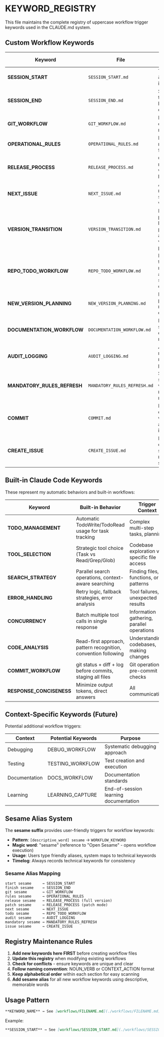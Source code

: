 # KEYWORD_REGISTRY

This file maintains the complete registry of uppercase workflow trigger keywords used in the CLAUDE.md system.

## Custom Workflow Keywords

| Keyword | File | Purpose | Trigger Context | Sesame Alias |
|---------|------|---------|-----------------|--------------|
| **SESSION_START** | `SESSION_START.md` | Time tracking & session initiation | Every new Claude session | `start sesame` |
| **SESSION_END** | `SESSION_END.md` | Session termination & learning capture | End of Claude session | `finish sesame` |
| **GIT_WORKFLOW** | `GIT_WORKFLOW.md` | Branching, commits, releases | Git operations, version releases | `git sesame` |
| **OPERATIONAL_RULES** | `OPERATIONAL_RULES.md` | Development rules framework | Development decisions, coding standards | `rules sesame` |
| **RELEASE_PROCESS** | `RELEASE_PROCESS.md` | Complete release workflow with log archiving | Creating platform releases, version closure | `release sesame`, `patch sesame` |
| **NEXT_ISSUE** | `NEXT_ISSUE.md` | Automated next issue selection workflow | Determining which GitHub issue to work on next | `next sesame` |
| **VERSION_TRANSITION** | `VERSION_TRANSITION.md` | Mandatory post-release knowledge processing and next version preparation | After RELEASE_PROCESS completion | `transition sesame` |
| **REPO_TODO_WORKFLOW** | `REPO_TODO_WORKFLOW.md` | Repository todo list management and cross-session continuity | Todo operations, status updates, completion tracking | `todo sesame` |
| **NEW_VERSION_PLANNING** | `NEW_VERSION_PLANNING.md` | Next version planning and roadmap development | Version planning, feature prioritization | `version sesame` |
| **DOCUMENTATION_WORKFLOW** | `DOCUMENTATION_WORKFLOW.md` | Documentation standards and compliance management | Documentation creation, maintenance, compliance | `docs sesame` |
| **AUDIT_LOGGING** | `AUDIT_LOGGING.md` | Audit log management rules and procedures | Workflow logging, marker management | `audit sesame` |
| **MANDATORY_RULES_REFRESH** | `MANDATORY_RULES_REFRESH.md` | Systematic scanning and validation of all mandatory rules | Rule compliance, violation detection, corrective actions | `mandatory sesame` |
| **COMMIT** | `COMMIT.md` | Intelligent commit workflow with automatic issue closure | Change staging, commit message generation, issue management | `commit sesame` |
| **CREATE_ISSUE** | `CREATE_ISSUE.md` | Manual issue creation with standardized metadata structure | Ad-hoc issue creation, structured backlog management | `issue sesame` |

## Built-in Claude Code Keywords

These represent my automatic behaviors and built-in workflows:

| Keyword | Built-in Behavior | Trigger Context |
|---------|------------------|-----------------|
| **TODO_MANAGEMENT** | Automatic TodoWrite/TodoRead usage for task tracking | Complex multi-step tasks, planning |
| **TOOL_SELECTION** | Strategic tool choice (Task vs Read/Grep/Glob) | Codebase exploration vs specific file access |
| **SEARCH_STRATEGY** | Parallel search operations, context-aware searching | Finding files, functions, or patterns |
| **ERROR_HANDLING** | Retry logic, fallback strategies, error analysis | Tool failures, unexpected results |
| **CONCURRENCY** | Batch multiple tool calls in single response | Information gathering, parallel operations |
| **CODE_ANALYSIS** | Read-first approach, pattern recognition, convention following | Understanding codebases, making changes |
| **COMMIT_WORKFLOW** | git status + diff + log before commits, staging all files | Git operations, pre-commit checks |
| **RESPONSE_CONCISENESS** | Minimize output tokens, direct answers | All communication |

## Context-Specific Keywords (Future)

Potential additional workflow triggers:

| Context | Potential Keywords | Purpose |
|---------|-------------------|---------|
| Debugging | DEBUG_WORKFLOW | Systematic debugging approach |
| Testing | TESTING_WORKFLOW | Test creation and execution |
| Documentation | DOCS_WORKFLOW | Documentation standards |
| Learning | LEARNING_CAPTURE | End-of-session learning documentation |

## Sesame Alias System

The **sesame suffix** provides user-friendly triggers for workflow keywords:

- **Pattern**: `[descriptive_word] sesame` → `WORKFLOW_KEYWORD`
- **Magic word**: "sesame" (reference to "Open Sesame" - opens workflow execution)
- **Usage**: Users type friendly aliases, system maps to technical keywords
- **Timelog**: Always records technical keywords for consistency

### Sesame Alias Mapping

```
start sesame     → SESSION_START
finish sesame    → SESSION_END  
git sesame       → GIT_WORKFLOW
rules sesame     → OPERATIONAL_RULES
release sesame   → RELEASE_PROCESS (full version)
patch sesame     → RELEASE_PROCESS (patch mode)
next sesame      → NEXT_ISSUE
todo sesame      → REPO_TODO_WORKFLOW
audit sesame     → AUDIT_LOGGING
mandatory sesame → MANDATORY_RULES_REFRESH
issue sesame     → CREATE_ISSUE
```

## Registry Maintenance Rules

1. **Add new keywords here FIRST** before creating workflow files
2. **Update this registry** when modifying existing workflows
3. **Check for conflicts** - ensure keywords are unique and clear
4. **Follow naming convention**: NOUN_VERB or CONTEXT_ACTION format
5. **Keep alphabetical order** within each section for easy scanning
6. **Add sesame alias** for all new workflow keywords using descriptive, memorable words

## Usage Pattern

```markdown
**KEYWORD_NAME** → See [workflows/FILENAME.md](./workflows/FILENAME.md)
```

Example:
```markdown
**SESSION_START** → See [workflows/SESSION_START.md](./workflows/SESSION_START.md)
```